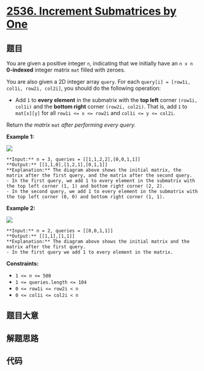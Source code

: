 # [2536. Increment Submatrices by One](https://leetcode.com/problems/increment-submatrices-by-one)

## 题目

You are given a positive integer `n`, indicating that we initially have an `n
x n`  **0-indexed** integer matrix `mat` filled with zeroes.

You are also given a 2D integer array `query`. For each `query[i] = [row1i,
col1i, row2i, col2i]`, you should do the following operation:

  * Add `1` to **every element** in the submatrix with the **top left** corner `(row1i, col1i)` and the **bottom right** corner `(row2i, col2i)`. That is, add `1` to `mat[x][y]` for all `row1i <= x <= row2i` and `col1i <= y <= col2i`.

Return _the matrix_ `mat` _after performing every query._



**Example 1:**

![](https://assets.leetcode.com/uploads/2022/11/24/p2example11.png)

    
    
    **Input:** n = 3, queries = [[1,1,2,2],[0,0,1,1]]
    **Output:** [[1,1,0],[1,2,1],[0,1,1]]
    **Explanation:** The diagram above shows the initial matrix, the matrix after the first query, and the matrix after the second query.
    - In the first query, we add 1 to every element in the submatrix with the top left corner (1, 1) and bottom right corner (2, 2).
    - In the second query, we add 1 to every element in the submatrix with the top left corner (0, 0) and bottom right corner (1, 1).
    

**Example 2:**

![](https://assets.leetcode.com/uploads/2022/11/24/p2example22.png)

    
    
    **Input:** n = 2, queries = [[0,0,1,1]]
    **Output:** [[1,1],[1,1]]
    **Explanation:** The diagram above shows the initial matrix and the matrix after the first query.
    - In the first query we add 1 to every element in the matrix.
    



**Constraints:**

  * `1 <= n <= 500`
  * `1 <= queries.length <= 104`
  * `0 <= row1i <= row2i < n`
  * `0 <= col1i <= col2i < n`


## 题目大意

## 解题思路

## 代码

```javascript

```
